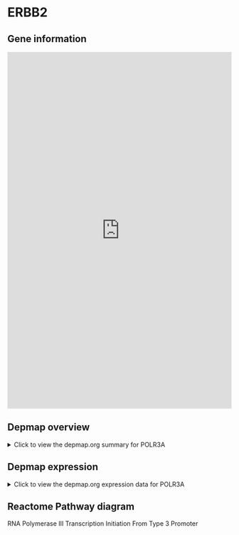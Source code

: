 <h1>ERBB2</h1>

<h2>Gene information</h2>
<iframe src="https://depmap.org/portal/gene/POLR3A?tab=about" style="border:none;width:100%;height:800px"></iframe>

<h2>Depmap overview</h2>
<details>
  <summary>Click to view the depmap.org summary for POLR3A</summary>
  <iframe src="https://depmap.org/portal/gene/POLR3A?tab=overview" style="border:none;width:100%;height:800px"></iframe>
</details>

<h2>Depmap expression</h2>
<details>
  <summary>Click to view the depmap.org expression data for POLR3A</summary>
  <iframe src="https://depmap.org/portal/gene/POLR3A?tab=characterization" style="border:none;width:100%;height:800px"></iframe>
</details>



<h2>Reactome Pathway diagram</h2>
RNA Polymerase III Transcription Initiation From Type 3 Promoter
<div id="diagramHolder"></div>

<script>
    //Creating the Reactome Diagram widget
    //Take into account a proxy needs to be set up in your server side pointing to www.reactome.org
    function onReactomeDiagramReady(){  //This function is automatically called when the widget code is ready to be used
        var diagram = Reactome.Diagram.create({
            "placeHolder" : "diagramHolder",
            "width" : 900,
            "height" : 500
        });

        //Initialising it to the "Hemostasis" pathway
        diagram.loadDiagram("R-HSA-76071");

        //Adding different listeners

        diagram.onDiagramLoaded(function (loaded) {
            console.info("Loaded ", loaded);
            diagram.flagItems("BAD");
	    diagram.flagItems("Q92934");
            if (loaded == "R-HSA-76071") diagram.selectItem("R-HSA-76071");
        });

     }
</script>




